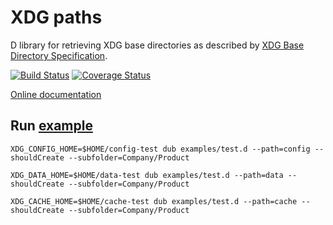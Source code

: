 # XDG paths

D library for retrieving XDG base directories as described by [XDG Base Directory Specification](https://specifications.freedesktop.org/basedir-spec/latest/index.html).

[![Build Status](https://travis-ci.org/FreeSlave/xdgpaths.svg?branch=master)](https://travis-ci.org/FreeSlave/xdgpaths) [![Coverage Status](https://coveralls.io/repos/github/FreeSlave/xdgpaths/badge.svg?branch=master)](https://coveralls.io/github/FreeSlave/xdgpaths?branch=master)

[Online documentation](https://freeslave.github.io/d-freedesktop/docs/xdgpaths.html)

## Run [example](examples/xdgpathstest/source/app.d)

    XDG_CONFIG_HOME=$HOME/config-test dub examples/test.d --path=config --shouldCreate --subfolder=Company/Product

    XDG_DATA_HOME=$HOME/data-test dub examples/test.d --path=data --shouldCreate --subfolder=Company/Product

    XDG_CACHE_HOME=$HOME/cache-test dub examples/test.d --path=cache --shouldCreate --subfolder=Company/Product
